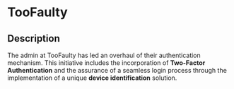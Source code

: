 # TooFaulty

## Description

The admin at TooFaulty has led an overhaul of their authentication mechanism. This initiative includes the incorporation of **Two-Factor Authentication** and the assurance of a seamless login process through the implementation of a unique **device identification** solution.
